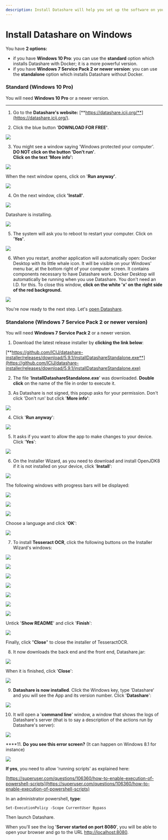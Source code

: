 ```yaml
---
description: Install Datashare will help you set up the software on your computer.
---
```


# Install Datashare on Windows

You have **2 options:**

* if you have **Windows 10 Pro**: you can use the **standard** option which installs Datashare with Docker; it is a more powerful version.
* if you have **Windows 7 Service Pack 2 or newer version**: you can use the **standalone** option which installs Datashare without Docker.

### **Standard \(Windows 10 Pro\)**

You will need **Windows 10 Pro** or a newer version.   
****  
1. Go to the **Datashare's website:** [**https://datashare.icij.org/**](https://datashare.icij.org/).

2. Click the blue button '**DOWNLOAD FOR FREE'**.

![](../.gitbook/assets/landing-windows.png)

3. You might see a window saying 'Windows protected your computer'.   
**DO NOT click on the button 'Don't run'**.   
**Click on the text 'More info':**

![](../.gitbook/assets/windows-protected-your-pc.jpg)

When the next window opens, click on '**Run anyway'**.

![](../.gitbook/assets/run-anyway.png)

  
4. On the next window, click **'Install'**.

![](../.gitbook/assets/capture-de-cran-26%20%281%29.png)

Datashare is installing.

![](../.gitbook/assets/capture-de-cran-27.png)

5. The system will ask you to reboot to restart your computer. Click on '**Yes'**.

![](../.gitbook/assets/yes%20%281%29.png)

6. When you restart, another application will automatically open: Docker Desktop with its little whale icon. It will be visible on your Windows' menu bar, at the bottom right of your computer screen. It contains components necessary to have Datashare work. Docker Desktop will automatically be running when you use Datashare. You don't need an I.D. for this. To close this window, **click on the white 'x' on the right side of the red background.**

![](../.gitbook/assets/capture-de-cran-31.png)

You're now ready to the next step. Let's [open Datashare](https://icij.gitbook.io/datashare/windows/open-datashare-on-windows).



### **Standalone \(Windows 7 Service Pack 2 or newer version\)**

You will need **Windows 7 Service Pack 2** or a newer version.

1. Download the latest release installer by **clicking the link below**:

[**https://github.com/ICIJ/datashare-installer/releases/download/5.9.1/installDatashareStandalone.exe**](https://github.com/ICIJ/datashare-installer/releases/download/5.9.1/installDatashareStandalone.exe)

 2. The file '**InstallDatashareStandalone.exe**' was downloaded. **Double click** on the name of the file in order to execute it.

 3. As Datashare is not signed, this popup asks for your permission. Don't click 'Don't run' but click '**More info'**: 

![](../.gitbook/assets/virtualbox_windev1808eval_1_19_03_2020_15_45_55.png)

 4. Click '**Run anyway**':

![](../.gitbook/assets/virtualbox_windev1808eval_1_19_03_2020_15_46_41.png)

 5. It asks if you want to allow the app to make changes to your device. Click '**Yes**':

![](../.gitbook/assets/virtualbox_windev1808eval_1_19_03_2020_15_48_53.png)

 6. On the Installer Wizard, as you need to download and install OpenJDK8 if it is not installed on your device, click '**Install**':

![](../.gitbook/assets/virtualbox_windev1808eval_1_19_03_2020_15_49_28.png)

The following windows with progress bars will be displayed:

![](../.gitbook/assets/virtualbox_windev1808eval_1_19_03_2020_15_49_41.png)

![](../.gitbook/assets/virtualbox_windev1808eval_1_19_03_2020_15_50_01.png)

![](../.gitbook/assets/virtualbox_windev1808eval_1_19_03_2020_15_50_21.png)

Choose a language and click '**OK**':

![](../.gitbook/assets/virtualbox_windev1808eval_1_19_03_2020_15_50_35.png)

 7. To install **Tesseract OCR**, click the following buttons on the Installer Wizard's windows:

![](../.gitbook/assets/virtualbox_windev1808eval_1_19_03_2020_15_50_45.png)

![](../.gitbook/assets/virtualbox_windev1808eval_1_19_03_2020_15_50_58.png)

![](../.gitbook/assets/virtualbox_windev1808eval_1_19_03_2020_15_51_08.png)

![](../.gitbook/assets/virtualbox_windev1808eval_1_19_03_2020_15_51_19.png)

![](../.gitbook/assets/virtualbox_windev1808eval_1_19_03_2020_15_51_34.png)

![](../.gitbook/assets/virtualbox_windev1808eval_1_19_03_2020_15_51_47.png)

![](../.gitbook/assets/virtualbox_windev1808eval_1_19_03_2020_15_51_59.png)

Untick '**Show README**' and click '**Finish**':

![](../.gitbook/assets/virtualbox_windev1808eval_1_19_03_2020_15_52_14.png)

Finally, click "**Close**" to close the installer of TesseractOCR.

 8. It now downloads the back end and the front end, Datashare.jar:

![](../.gitbook/assets/virtualbox_windev1808eval_1_19_03_2020_15_52_27.png)

When it is finished, click '**Close**':

![](../.gitbook/assets/virtualbox_windev1808eval_1_19_03_2020_15_55_17.png)

 9. **Datashare is now installed**. Click the Windows key, type 'Datashare' and you will see the App and its version number. Click '**Datashare**':

![](../.gitbook/assets/virtualbox_windev1808eval_1_19_03_2020_15_56_06.png)

  
 10. It will open a '**command line**' window, a window that shows the logs of Datashare's server \(that is to say a description of the actions run by Datashare's server\):

![](../.gitbook/assets/virtualbox_windev1808eval_1_19_03_2020_15_56_19.png)



 ****11. **Do you see this error screen?** \(It can happen on Windows 8.1 for instance\)

![](../.gitbook/assets/erreur_droits_w81.png)

**If yes**, you need to allow 'running scripts' as explained here:  

[https://superuser.com/questions/106360/how-to-enable-execution-of-powershell-scripts](https://superuser.com/questions/106360/how-to-enable-execution-of-powershell-scripts)

In an administrator powershell, **type**:

`Set-ExecutionPolicy -Scope CurrentUser Bypass`

Then launch Datashare.

When you'll see the log '**Server started on port 8080**', you will be able to open your browser and go to the URL [http://localhost:8080](http://localhost:8080/).

